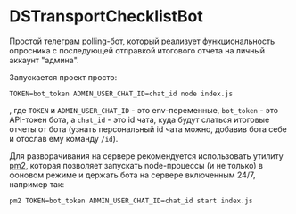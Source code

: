 # DSTransportChecklistBot

Простой телеграм polling-бот, который реализует функциональность опросника с последующей отправкой итогового отчета на личный аккаунт "админа".

Запускается проект просто:

```
TOKEN=bot_token ADMIN_USER_CHAT_ID=chat_id node index.js
```
, где `TOKEN` и `ADMIN_USER_CHAT_ID` - это env-переменные, `bot_token` - это API-токен бота, а `chat_id` - это id чата, куда будут слаться итоговые отчеты от бота (узнать персональный id чата можно, добавив бота себе и отослав ему команду `/id`).

Для разворачивания на сервере рекомендуется использовать утилиту [pm2](https://pm2.keymetrics.io/docs/usage/quick-start/), которая позволяет запускать node-процессы (и не только) в фоновом режиме и держать бота на сервере включенным 24/7, например так:

```
pm2 TOKEN=bot_token ADMIN_USER_CHAT_ID=chat_id start index.js
```

